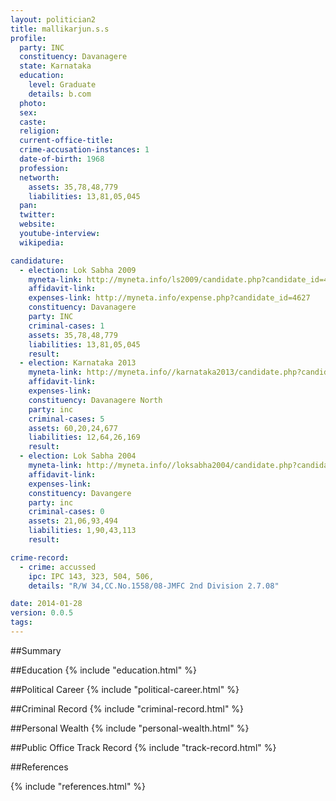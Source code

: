 ```yaml
---
layout: politician2
title: mallikarjun.s.s
profile: 
  party: INC
  constituency: Davanagere
  state: Karnataka
  education: 
    level: Graduate
    details: b.com
  photo: 
  sex: 
  caste: 
  religion: 
  current-office-title: 
  crime-accusation-instances: 1
  date-of-birth: 1968
  profession: 
  networth: 
    assets: 35,78,48,779
    liabilities: 13,81,05,045
  pan: 
  twitter: 
  website: 
  youtube-interview: 
  wikipedia: 

candidature: 
  - election: Lok Sabha 2009
    myneta-link: http://myneta.info/ls2009/candidate.php?candidate_id=4627
    affidavit-link: 
    expenses-link: http://myneta.info/expense.php?candidate_id=4627
    constituency: Davanagere 
    party: INC
    criminal-cases: 1
    assets: 35,78,48,779
    liabilities: 13,81,05,045
    result:  
  - election: Karnataka 2013
    myneta-link: http://myneta.info//karnataka2013/candidate.php?candidate_id=861
    affidavit-link: 
    expenses-link: 
    constituency: Davanagere North 
    party: inc
    criminal-cases: 5
    assets: 60,20,24,677
    liabilities: 12,64,26,169
    result:  
  - election: Lok Sabha 2004
    myneta-link: http://myneta.info//loksabha2004/candidate.php?candidate_id=1718
    affidavit-link: 
    expenses-link: 
    constituency: Davangere 
    party: inc
    criminal-cases: 0
    assets: 21,06,93,494
    liabilities: 1,90,43,113
    result:  

crime-record: 
  - crime: accussed
    ipc: IPC 143, 323, 504, 506,
    details: "R/W 34,CC.No.1558/08-JMFC 2nd Division 2.7.08" 

date: 2014-01-28
version: 0.0.5
tags: 
---
```

##Summary


##Education
{% include "education.html" %}


##Political Career
{% include "political-career.html" %}


##Criminal Record
{% include "criminal-record.html" %}


##Personal Wealth
{% include "personal-wealth.html" %}


##Public Office Track Record
{% include "track-record.html" %}


##References


{% include "references.html" %}